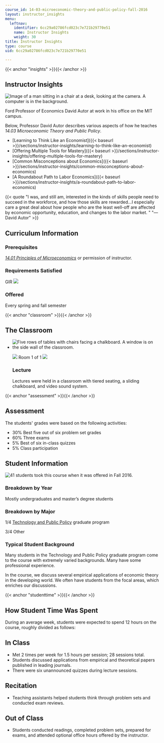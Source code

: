 ```yaml
---
course_id: 14-03-microeconomic-theory-and-public-policy-fall-2016
layout: instructor_insights
menu:
  leftnav:
    identifier: 6cc29a02786fcd023c7e721b29770e51
    name: Instructor Insights
    weight: 30
title: Instructor Insights
type: course
uid: 6cc29a02786fcd023c7e721b29770e51

---
```


{{< anchor "insights" >}}{{< /anchor >}}

Instructor Insights
-------------------

![Image of a man sitting in a chair at a desk, looking at the camera. A computer is in the background.](/coursemedia/14-03-microeconomic-theory-and-public-policy-fall-2016/4c60c95bc48b25aeaf7b5550b332877d_Prof_Autor.jpg)

Ford Professor of Economics David Autor at work in his office on the MIT campus.

Below, Professor David Autor describes various aspects of how he teaches _14.03 Microeconomic Theory and Public Policy_.

*   [Learning to Think Like an Economist]({{< baseurl >}}/sections/instructor-insights/learning-to-think-like-an-economist)
*   [Offering Multiple Tools for Mastery]({{< baseurl >}}/sections/instructor-insights/offering-multiple-tools-for-mastery)
*   [Common Misconceptions about Economics]({{< baseurl >}}/sections/instructor-insights/common-misconceptions-about-economics)
*   [A Roundabout Path to Labor Economics]({{< baseurl >}}/sections/instructor-insights/a-roundabout-path-to-labor-economics)

{{< quote "I was, and still am, interested in the kinds of skills people need to succeed in the workforce, and how those skills are rewarded...I especially care a great deal about how people who are the least well-off are affected by economic opportunity, education, and changes to the labor market. " "— David Autor" >}}

Curriculum Information
----------------------

### Prerequisites

[_14.01 Principles of Microeconomics_](/courses/14-01sc-principles-of-microeconomics-fall-2011/) or permission of instructor.

### Requirements Satisfied

GIR ![](/images/educator/icon-question-gir.png)

### Offered

Every spring and fall semester

{{< anchor "classroom" >}}{{< /anchor >}}

The Classroom
-------------

*   ![Five rows of tables with chairs facing a chalkboard. A window is on the side wall of the classroom.](/coursemedia/14-03-microeconomic-theory-and-public-policy-fall-2016/279784c6f091ea19c669f7bd3193f104_classroom-14-03-comp.jpg)
    
    ![](/images/educator/classroom_prev_dim.png) Room 1 of 1 ![](/images/educator/classroom_next_dim.png)
    
    ### Lecture
    
    Lectures were held in a classroom with tiered seating, a sliding chalkboard, and video sound system.
    

{{< anchor "assessment" >}}{{< /anchor >}}

Assessment
----------

The students' grades were based on the following activities:

- 30% Best five out of six problem set grades
- 60% Three exams
- 5% Best of six in-class quizzes
- 5% Class participation

Student Information
-------------------

![41 students took this course when it was offered in Fall 2016.](/coursemedia/14-03-microeconomic-theory-and-public-policy-fall-2016/ed9b67dc81cf4a362f20fcd236540361_41.png)

### Breakdown by Year

Mostly undergraduates and master’s degree students

### Breakdown by Major

1/4 [Technology and Public Policy](http://tpp.mit.edu/) graduate program

3/4 Other

### Typical Student Background

Many students in the Technology and Public Policy graduate program come to the course with extremely varied backgrounds. Many have some professional experience.

In the course, we discuss several empirical applications of economic theory in the developing world. We often have students from the focal areas, which enriches our discussions.

{{< anchor "studenttime" >}}{{< /anchor >}}

How Student Time Was Spent
--------------------------

During an average week, students were expected to spend 12 hours on the course, roughly divided as follows:

In Class
--------

*   Met 2 times per week for 1.5 hours per session; 28 sessions total.
*   Students discussed applications from empirical and theoretical papers published in leading journals.
*   There were six unannounced quizzes during lecture sessions.

Recitation
----------

*   Teaching assistants helped students think through problem sets and conducted exam reviews.

Out of Class
------------

*   Students conducted readings, completed problem sets, prepared for exams, and attended optional office hours offered by the instructor.